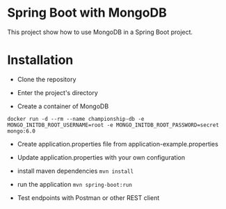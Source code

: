 # Spring Boot with MongoDB
This project show how to use MongoDB in a Spring Boot project.

# Installation

- Clone the repository

- Enter the project's directory

- Create a container of MongoDB

```shell
docker run -d --rm --name championship-db -e MONGO_INITDB_ROOT_USERNAME=root -e MONGO_INITDB_ROOT_PASSWORD=secret mongo:6.0
```
- Create application.properties file from application-example.properties

- Update application.properties with your own configuration

- install maven dependencies `mvn install`

- run the application `mvn spring-boot:run`

- Test endpoints with Postman or other REST client